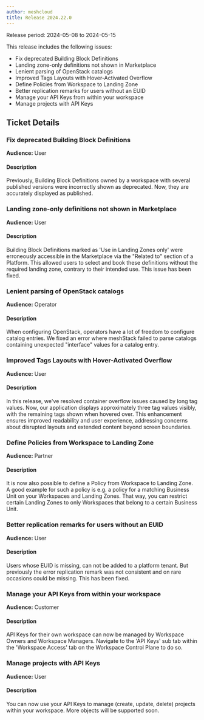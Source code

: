 ```yaml
---
author: meshcloud
title: Release 2024.22.0
---
```


Release period: 2024-05-08 to 2024-05-15

This release includes the following issues:
* Fix deprecated Building Block Definitions
* Landing zone-only definitions not shown in Marketplace
* Lenient parsing of OpenStack catalogs
* Improved Tags Layouts with Hover-Activated Overflow
* Define Policies from Workspace to Landing Zone
* Better replication remarks for users without an EUID
* Manage your API Keys from within your workspace
* Manage projects with API Keys
<!--truncate-->

## Ticket Details
### Fix deprecated Building Block Definitions
**Audience:** User<br>

#### Description
Previously, Building Block Definitions owned by a workspace with several published versions were incorrectly shown as deprecated. Now, they are accurately displayed as published.

### Landing zone-only definitions not shown in Marketplace
**Audience:** User<br>

#### Description
Building Block Definitions marked as 'Use in Landing Zones only' were erroneously accessible in the Marketplace via the "Related to" section of a Platform. This allowed users to select and book these definitions without the required landing zone, contrary to their intended use. This issue has been fixed.

### Lenient parsing of OpenStack catalogs
**Audience:** Operator<br>

#### Description
When configuring OpenStack, operators have a lot of freedom to configure catalog entries.
We fixed an error where meshStack failed to parse catalogs containing unexpected "interface"
values for a catalog entry.

### Improved Tags Layouts with Hover-Activated Overflow
**Audience:** User<br>

#### Description
In this release, we've resolved container overflow issues caused by long tag values. Now, our application 
displays approximately three tag values visibly, with the remaining tags shown when hovered over. This 
enhancement ensures improved readability and user experience, addressing concerns about disrupted layouts 
and extended content beyond screen boundaries.

### Define Policies from Workspace to Landing Zone
**Audience:** Partner<br>

#### Description
It is now also possible to define a Policy from Workspace to Landing Zone. A good example for 
such a policy is e.g. a policy for a matching Business Unit on your Workspaces and Landing Zones.
That way, you can restrict certain Landing Zones to only Workspaces that belong to a certain Business Unit.

### Better replication remarks for users without an EUID
**Audience:** User<br>

#### Description
Users whose EUID is missing, can not be added to a platform tenant. But previously
the error replication remark was not consistent and on rare occasions could be missing. 
This has been fixed.

### Manage your API Keys from within your workspace
**Audience:** Customer<br>

#### Description
API Keys for their own workspace can now be managed by Workspace Owners and Workspace Managers.
Navigate to the 'API Keys' sub tab within the 'Workspace Access' tab on the Workspace Control Plane to do so.

### Manage projects with API Keys
**Audience:** User<br>

#### Description
You can now use your API Keys to manage (create, update, delete) projects
within your workspace. More objects will be supported soon.

